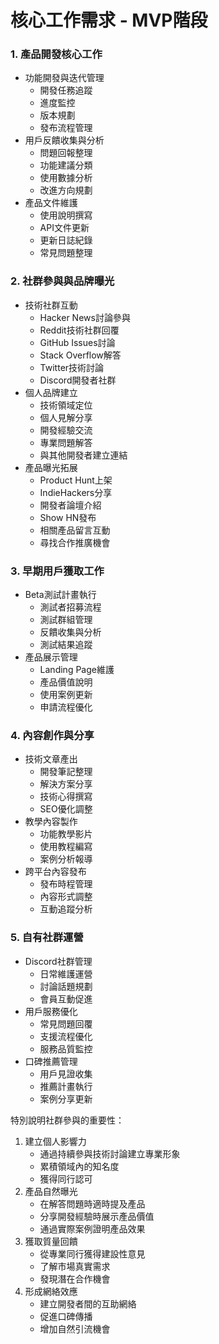 # 核心工作需求 - MVP階段

### 1. 產品開發核心工作

- 功能開發與迭代管理
    - 開發任務追蹤
    - 進度監控
    - 版本規劃
    - 發布流程管理
- 用戶反饋收集與分析
    - 問題回報整理
    - 功能建議分類
    - 使用數據分析
    - 改進方向規劃
- 產品文件維護
    - 使用說明撰寫
    - API文件更新
    - 更新日誌紀錄
    - 常見問題整理

### 2. 社群參與與品牌曝光

- 技術社群互動
    - Hacker News討論參與
    - Reddit技術社群回覆
    - GitHub Issues討論
    - Stack Overflow解答
    - Twitter技術討論
    - Discord開發者社群
- 個人品牌建立
    - 技術領域定位
    - 個人見解分享
    - 開發經驗交流
    - 專業問題解答
    - 與其他開發者建立連結
- 產品曝光拓展
    - Product Hunt上架
    - IndieHackers分享
    - 開發者論壇介紹
    - Show HN發布
    - 相關產品留言互動
    - 尋找合作推廣機會

### 3. 早期用戶獲取工作

- Beta測試計畫執行
    - 測試者招募流程
    - 測試群組管理
    - 反饋收集與分析
    - 測試結果追蹤
- 產品展示管理
    - Landing Page維護
    - 產品價值說明
    - 使用案例更新
    - 申請流程優化

### 4. 內容創作與分享

- 技術文章產出
    - 開發筆記整理
    - 解決方案分享
    - 技術心得撰寫
    - SEO優化調整
- 教學內容製作
    - 功能教學影片
    - 使用教程編寫
    - 案例分析報導
- 跨平台內容發布
    - 發布時程管理
    - 內容形式調整
    - 互動追蹤分析

### 5. 自有社群運營

- Discord社群管理
    - 日常維護運營
    - 討論話題規劃
    - 會員互動促進
- 用戶服務優化
    - 常見問題回覆
    - 支援流程優化
    - 服務品質監控
- 口碑推薦管理
    - 用戶見證收集
    - 推薦計畫執行
    - 案例分享更新

特別說明社群參與的重要性：

1. 建立個人影響力
    - 通過持續參與技術討論建立專業形象
    - 累積領域內的知名度
    - 獲得同行認可
2. 產品自然曝光
    - 在解答問題時適時提及產品
    - 分享開發經驗時展示產品價值
    - 通過實際案例證明產品效果
3. 獲取質量回饋
    - 從專業同行獲得建設性意見
    - 了解市場真實需求
    - 發現潛在合作機會
4. 形成網絡效應
    - 建立開發者間的互助網絡
    - 促進口碑傳播
    - 增加自然引流機會